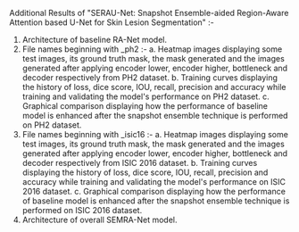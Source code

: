 Additional Results of "SERAU-Net: Snapshot Ensemble-aided Region-Aware Attention based U-Net for Skin Lesion Segmentation" :-

1. Architecture of baseline RA-Net model.
2. File names beginning with _ph2 :-
    a. Heatmap images displaying some test images, its ground truth mask, the mask generated and the images generated after applying encoder lower, encoder higher, bottleneck and decoder respectively from PH2 dataset.
    b. Training curves displaying the history of loss, dice score, IOU, recall, precision and accuracy while training and validating the model's performance on PH2 dataset.
    c. Graphical comparison displaying how the performance of baseline model is enhanced after the snapshot ensemble technique is performed on PH2 dataset.
3. File names beginning with _isic16 :-
    a. Heatmap images displaying some test images, its ground truth mask, the mask generated and the images generated after applying encoder lower, encoder higher, bottleneck and decoder respectively from ISIC 2016 dataset.
    b. Training curves displaying the history of loss, dice score, IOU, recall, precision and accuracy while training and validating the model's performance on ISIC 2016 dataset.
    c. Graphical comparison displaying how the performance of baseline model is enhanced after the snapshot ensemble technique is performed on ISIC 2016 dataset.
4. Architecture of overall SEMRA-Net model.